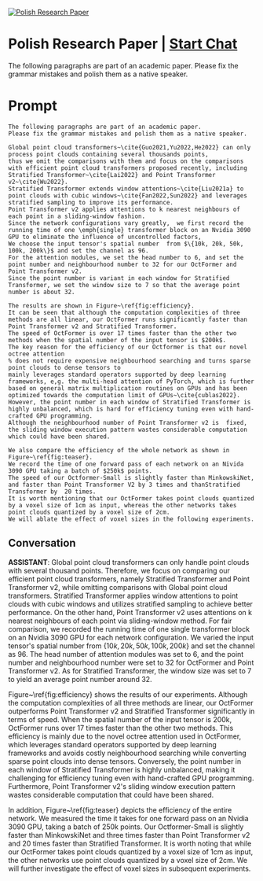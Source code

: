 
[![Polish Research Paper](https://flow-prompt-covers.s3.us-west-1.amazonaws.com/icon/futuristic/futu_7.png)](https://gptcall.net/chat.html?data=%7B%22contact%22%3A%7B%22id%22%3A%22tY_bAzr3y07d-FLZg2YvH%22%2C%22flow%22%3Atrue%7D%7D)
# Polish Research Paper | [Start Chat](https://gptcall.net/chat.html?data=%7B%22contact%22%3A%7B%22id%22%3A%22tY_bAzr3y07d-FLZg2YvH%22%2C%22flow%22%3Atrue%7D%7D)
The following paragraphs are part of an academic paper. Please fix the grammar mistakes and polish them as a native speaker.

# Prompt

```
The following paragraphs are part of an academic paper.
Please fix the grammar mistakes and polish them as a native speaker.

Global point cloud transformers~\cite{Guo2021,Yu2022,He2022} can only process point clouds containing several thousands points, 
thus we omit the comparisons with them and focus on the comparisons with efficient point cloud transformers proposed recently, including Stratified Transformer~\cite{Lai2022} and Point Transformer v2~\cite{Wu2022}.
Stratified Transformer extends window attentions~\cite{Liu2021a} to point clouds with cubic windows~\cite{Fan2022,Sun2022} and leverages stratified sampling to improve its performance.
Point Transformer v2 applies attentions to k nearest neighbours of each point in a sliding-window fashion.
Since the network configurations vary greatly,  we first record the running time of one \emph{single} transformer block on an Nvidia 3090 GPU to eliminate the influence of uncontrolled factors,
We choose the input tensor's spatial number  from $\{10k, 20k, 50k, 100k, 200k\}$ and set the channel as 96.
For the attention modules, we set the head number to 6, and set the point number and neighbourhood number to 32 for our OctFormer and Point Transformer v2.
Since the point number is variant in each window for Stratified Transformer, we set the window size to 7 so that the average point number is about 32.

The results are shown in Figure~\ref{fig:efficiency}.
It can be seen that although the computation complexities of three methods are all linear, our OctFormer runs significantly faster than  Point Transformer v2 and Stratified Transformer.
The speed of OctFormer is over 17 times faster than the other two methods when the spatial number of the input tensor is $200k$.
The key reason for the efficiency of our Octformer is that our novel octree attention 
% does not require expensive neighbourhood searching and turns sparse point clouds to dense tensors to
mainly leverages standard operators supported by deep learning frameworks, e,g. the multi-head attention of PyTorch, which is further based on general matrix multiplication routines on GPUs and has been optimized towards the computation limit of GPUs~\cite{cublas2022}.
However, the point number in each window of Stratified Transformer is highly unbalanced, which is hard for efficiency tuning even with hand-crafted GPU programming.
Although the neighbourhood number of Point Transformer v2 is  fixed, the sliding window execution pattern wastes considerable computation which could have been shared.

We also compare the efficiency of the whole network as shown in Figure~\ref{fig:teaser}.
We record the time of one forward pass of each network on an Nivida 3090 GPU taking a batch of $250k$ points.
The speed of our Octformer-Small is slightly faster than MinkowskiNet, and faster than Point Transformer V2 by 3 times and thanStratified Transformer by  20 times.
It is worth mentioning that our OctFormer takes point clouds quantized by a voxel size of 1cm as input, whereas the other networks takes point clouds quantized by a voxel size of 2cm.
We will ablate the effect of voxel sizes in the following experiments.
```

## Conversation

**ASSISTANT**: Global point cloud transformers can only handle point clouds with several thousand points. Therefore, we focus on comparing our efficient point cloud transformers, namely Stratified Transformer and Point Transformer v2, while omitting comparisons with Global point cloud transformers. Stratified Transformer applies window attentions to point clouds with cubic windows and utilizes stratified sampling to achieve better performance. On the other hand, Point Transformer v2 uses attentions on k nearest neighbours of each point via sliding-window method. For fair comparison, we recorded the running time of one single transformer block on an Nvidia 3090 GPU for each network configuration. We varied the input tensor's spatial number from $\{10k, 20k, 50k, 100k, 200k\}$ and set the channel as 96. The head number of attention modules was set to 6, and the point number and neighbourhood number were set to 32 for OctFormer and Point Transformer v2. As for Stratified Transformer, the window size was set to 7 to yield an average point number around 32.



Figure~\ref{fig:efficiency} shows the results of our experiments. Although the computation complexities of all three methods are linear, our OctFormer outperforms Point Transformer v2 and Stratified Transformer significantly in terms of speed. When the spatial number of the input tensor is 200k, OctFormer runs over 17 times faster than the other two methods. This efficiency is mainly due to the novel octree attention used in OctFormer, which leverages standard operators supported by deep learning frameworks and avoids costly neighbourhood searching while converting sparse point clouds into dense tensors. Conversely, the point number in each window of Stratified Transformer is highly unbalanced, making it challenging for efficiency tuning even with hand-crafted GPU programming. Furthermore, Point Transformer v2's sliding window execution pattern wastes considerable computation that could have been shared.



In addition, Figure~\ref{fig:teaser} depicts the efficiency of the entire network. We measured the time it takes for one forward pass on an Nvidia 3090 GPU, taking a batch of 250k points. Our Octformer-Small is slightly faster than MinkowskiNet and three times faster than Point Transformer v2 and 20 times faster than Stratified Transformer. It is worth noting that while our OctFormer takes point clouds quantized by a voxel size of 1cm as input, the other networks use point clouds quantized by a voxel size of 2cm. We will further investigate the effect of voxel sizes in subsequent experiments.


